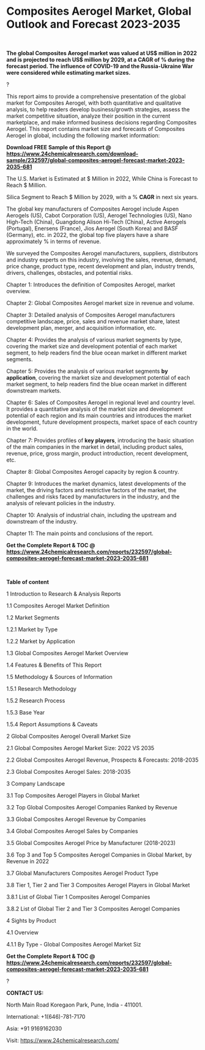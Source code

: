 <h1>Composites Aerogel Market, Global Outlook and Forecast 2023-2035</h1><br/><p><strong>The global Composites Aerogel market was valued at US$ million in 2022 and is projected to reach US$ million by 2029, at a <strong>CAGR</strong> of % during the forecast period. The influence of COVID-19 and the Russia-Ukraine War were considered while estimating market sizes.</strong></p>
 
 
 
 <p>? </p>
 
 
 
 <p>This report aims to provide a comprehensive presentation of the global market for Composites Aerogel, with both quantitative and qualitative analysis, to help readers develop business/growth strategies, assess the market competitive situation, analyze their position in the current marketplace, and make informed business decisions regarding Composites Aerogel. This report contains market size and forecasts of Composites Aerogel in global, including the following market information:</p>
 
 
 
 <div><b>Download FREE Sample of this Report @ <a href="https://www.24chemicalresearch.com/download-sample/232597/global-composites-aerogel-forecast-market-2023-2035-681">https://www.24chemicalresearch.com/download-sample/232597/global-composites-aerogel-forecast-market-2023-2035-681</a></b></div>
 
 
 
 <p>The U.S. Market is Estimated at $ Million in 2022, While China is Forecast to Reach $ Million.</p>
 
 
 
 <p>Silica Segment to Reach $ Million by 2029, with a % <strong>CAGR</strong> in next six years.</p>
 
 
 
 <p>The global key manufacturers of Composites Aerogel include Aspen Aerogels (US), Cabot Corporation (US), Aerogel Technologies (US), Nano High-Tech (China), Guangdong Alison Hi-Tech (China), Active Aerogels (Portugal), Enersens (France), Jios Aerogel (South Korea) and BASF (Germany), etc. in 2022, the global top five players have a share approximately % in terms of revenue.</p>
 
 
 
 <p>We surveyed the Composites Aerogel manufacturers, suppliers, distributors and industry experts on this industry, involving the sales, revenue, demand, price change, product type, recent development and plan, industry trends, drivers, challenges, obstacles, and potential risks.</p>
 
 
 
 <p>Chapter 1: Introduces the definition of Composites Aerogel, market overview.</p>
 
 
 
 <p>Chapter 2: Global Composites Aerogel market size in revenue and volume.</p>
 
 
 
 <p>Chapter 3: Detailed analysis of Composites Aerogel manufacturers competitive landscape, price, sales and revenue market share, latest development plan, merger, and acquisition information, etc.</p>
 
 
 
 <p>Chapter 4: Provides the analysis of various market segments by type, covering the market size and development potential of each market segment, to help readers find the blue ocean market in different market segments.</p>
 
 
 
 <p>Chapter 5: Provides the analysis of various market segments <strong>by application</strong>, covering the market size and development potential of each market segment, to help readers find the blue ocean market in different downstream markets.</p>
 
 
 
 <p>Chapter 6: Sales of Composites Aerogel in regional level and country level. It provides a quantitative analysis of the market size and development potential of each region and its main countries and introduces the market development, future development prospects, market space of each country in the world.</p>
 
 
 
 <p>Chapter 7: Provides profiles of <strong>key players</strong>, introducing the basic situation of the main companies in the market in detail, including product sales, revenue, price, gross margin, product introduction, recent development, etc.</p>
 
 
 
 <p>Chapter 8: Global Composites Aerogel capacity by region & country.</p>
 
 
 
 <p>Chapter 9: Introduces the market dynamics, latest developments of the market, the driving factors and restrictive factors of the market, the challenges and risks faced by manufacturers in the industry, and the analysis of relevant policies in the industry.</p>
 
 
 
 <p>Chapter 10: Analysis of industrial chain, including the upstream and downstream of the industry.</p>
 
 
 
 <p>Chapter 11: The main points and conclusions of the report.</p>
 
 
 
 <div><b>Get the Complete Report & TOC @ <a href="https://www.24chemicalresearch.com/reports/232597/global-composites-aerogel-forecast-market-2023-2035-681">https://www.24chemicalresearch.com/reports/232597/global-composites-aerogel-forecast-market-2023-2035-681</a></b></div>
 
 
 
 <p><br />
 
 <b>Table of content</b></p>
 
 
 
 <p>1 Introduction to Research & Analysis Reports<br />
 
 1.1 Composites Aerogel Market Definition<br />
 
 1.2 Market Segments<br />
 
 1.2.1 Market by Type<br />
 
 1.2.2 Market by Application<br />
 
 1.3 Global Composites Aerogel Market Overview<br />
 
 1.4 Features & Benefits of This Report<br />
 
 1.5 Methodology & Sources of Information<br />
 
 1.5.1 Research Methodology<br />
 
 1.5.2 Research Process<br />
 
 1.5.3 Base Year<br />
 
 1.5.4 Report Assumptions & Caveats<br />
 
 2 Global Composites Aerogel Overall Market Size<br />
 
 2.1 Global Composites Aerogel Market Size: 2022 VS 2035<br />
 
 2.2 Global Composites Aerogel Revenue, Prospects & Forecasts: 2018-2035<br />
 
 2.3 Global Composites Aerogel Sales: 2018-2035<br />
 
 3 Company Landscape<br />
 
 3.1 Top Composites Aerogel Players in Global Market<br />
 
 3.2 Top Global Composites Aerogel Companies Ranked by Revenue<br />
 
 3.3 Global Composites Aerogel Revenue by Companies<br />
 
 3.4 Global Composites Aerogel Sales by Companies<br />
 
 3.5 Global Composites Aerogel Price by Manufacturer (2018-2023)<br />
 
 3.6 Top 3 and Top 5 Composites Aerogel Companies in Global Market, by Revenue in 2022<br />
 
 3.7 Global Manufacturers Composites Aerogel Product Type<br />
 
 3.8 Tier 1, Tier 2 and Tier 3 Composites Aerogel Players in Global Market<br />
 
 3.8.1 List of Global Tier 1 Composites Aerogel Companies<br />
 
 3.8.2 List of Global Tier 2 and Tier 3 Composites Aerogel Companies<br />
 
 4 Sights by Product<br />
 
 4.1 Overview<br />
 
 4.1.1 By Type - Global Composites Aerogel Market Siz</p>
 
 
 
 <div><b>Get the Complete Report & TOC @ <a href="https://www.24chemicalresearch.com/reports/232597/global-composites-aerogel-forecast-market-2023-2035-681">https://www.24chemicalresearch.com/reports/232597/global-composites-aerogel-forecast-market-2023-2035-681</a></b></div>
 
 
 
 <p>? </p>
 
 
 
 <p><b>CONTACT US:</b><br />
 
 North Main Road Koregaon Park, Pune, India - 411001.<br />
 
 International: +1(646)-781-7170<br />
 
 Asia: +91 9169162030<br />
 
 Visit: <a href="https://www.24chemicalresearch.com/">https://www.24chemicalresearch.com/</a></p>